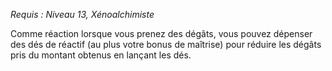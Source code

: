 *Requis : Niveau 13, Xénoalchimiste*

Comme réaction lorsque vous prenez des dégâts, vous pouvez dépenser des dés de réactif (au plus votre bonus de maîtrise) pour réduire les dégâts pris du montant obtenus en lançant les dés.